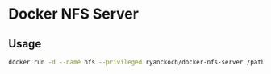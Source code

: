 Docker NFS Server
================

Usage
----
```bash
docker run -d --name nfs --privileged ryanckoch/docker-nfs-server /path/to/share1 /path/to/share2 /path/to/shareN
```
